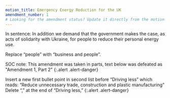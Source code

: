 ```yaml
---
motion_title: Emergency Energy Reduction for the UK
amendment_number: 1
# Looking for the amendment status? Update it directly from the motion page!
---
```

In sentence:
In addition we demand that the government makes the case, as acts of solidarity with Ukraine, for people to reduce their personal energy use.

Replace
“people”
with
“business and people”.

SOC note: This amendment was taken in parts, text below was defeated as "Amendment 1, Part 2"
{:.alert .alert-danger}

Insert a new first bullet point in second list before
“Driving less” which reads:
“Reduce unnecessary trade, construction and plastic manufacturing”
Delete
“,”
at the end of
“Driving less,”
{:.alert .alert-danger}
